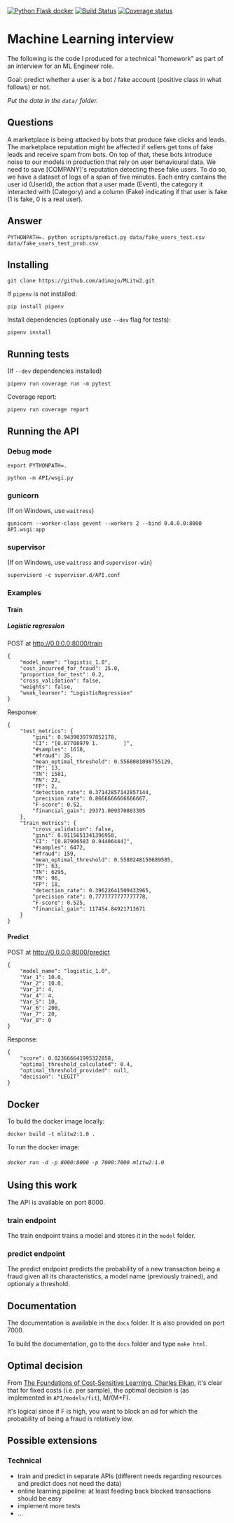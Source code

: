 [![Python Flask docker](https://github.com/adimajo/MLitw2/actions/workflows/python-flask.yml/badge.svg)](https://github.com/adimajo/MLitw2/actions/workflows/python-flask.yml)
[![Build Status](https://app.travis-ci.com/adimajo/MLitw2.svg?token=opB6ydhp1rfhZkQiU4AY&branch=master)](https://app.travis-ci.com/adimajo/MLitw2)
[![Coverage status](https://codecov.io/gh/adimajo/MLitw2/branch/master/graph/badge.svg)](https://codecov.io/github/adimajo/MLitw2?branch=master)

# Machine Learning interview

The following is the code I produced for a technical "homework" as part of an interview
for an ML Engineer role.

Goal: predict whether a user is a bot / fake account (positive class in what follows) or not.

*Put the data in the `data/` folder.*

## Questions

A marketplace is being attacked by bots that produce fake clicks and leads.
The marketplace reputation might be affected if sellers get tons of fake leads and receive spam from bots.
On top of that, these bots introduce noise to our models in production that rely on user behavioural data.
We need to save [COMPANY]'s reputation detecting these fake users. To do so, we have a dataset of logs of a span
of five minutes. Each entry contains the user id (UserId), the action that a user made (Event), the category it
interacted with (Category) and a column (Fake) indicating if that user is fake (1 is fake, 0 is a real user).

## Answer

`PYTHONPATH=. python scripts/predict.py data/fake_users_test.csv data/fake_users_test_prob.csv`

## Installing

`git clone https://github.com/adimajo/MLitw2.git`

If `pipenv` is not installed:

`pip install pipenv`

Install dependencies (optionally use `--dev` flag for tests):

`pipenv install`

## Running tests

(If `--dev` dependencies installed)

`pipenv run coverage run -m pytest`

Coverage report:

`pipenv run coverage report`

## Running the API

### Debug mode

`export PYTHONPATH=.`

`python -m API/wsgi.py`

### gunicorn

(If on Windows, use `waitress`)

`gunicorn --worker-class gevent --workers 2 --bind 0.0.0.0:8000 API.wsgi:app`

### supervisor

(If on Windows, use `waitress` and `supervisor-win`)

`supervisord -c supervisor.d/API.conf`

### Examples

#### Train

##### Logistic regression

POST at http://0.0.0.0:8000/train

```
{
    "model_name": "logistic_1.0",
    "cost_incurred_for_fraud": 15.0,
    "proportion_for_test": 0.2,
    "cross_validation": false,
    "weights": false,
    "weak_learner": "LogisticRegression"
}
```

Response:
```
{
    "test_metrics": {
        "gini": 0.9439039797852178,
        "CI": "[0.87708979 1.        ]",
        "#samples": 1618,
        "#fraud": 35,
        "mean_optimal_threshold": 0.5568081098755129,
        "TP": 13,
        "TN": 1581,
        "FN": 22,
        "FP": 2,
        "detection_rate": 0.37142857142857144,
        "precision rate": 0.8666666666666667,
        "F-score": 0.52,
        "financial_gain": 29371.009370883305
    },
    "train_metrics": {
        "cross_validation": false,
        "gini": 0.9115651341396958,
        "CI": "[0.87906583 0.94406444]",
        "#samples": 6472,
        "#fraud": 159,
        "mean_optimal_threshold": 0.5580248150689585,
        "TP": 63,
        "TN": 6295,
        "FN": 96,
        "FP": 18,
        "detection_rate": 0.39622641509433965,
        "precision rate": 0.7777777777777778,
        "F-score": 0.525,
        "financial_gain": 117454.84921713671
    }
}
```

#### Predict

POST at http://0.0.0.0:8000/predict

```
{
    "model_name": "logistic_1.0",
    "Var_1": 10.0,
    "Var_2": 10.0,
    "Var_3": 4,
    "Var_4": 4,
    "Var_5": 10,
    "Var_6": 200,
    "Var_7": 20,
    "Var_8": 0
}
```

Response:
```
{
    "score": 0.023666641995322858,
    "optimal_threshold_calculated": 0.4,
    "optimal_threshold_provided": null,
    "decision": "LEGIT"
}
```

## Docker

To build the docker image locally:

`docker build -t mlitw2:1.0 .`

To run the docker image:

###### `docker run -d -p 8000:8000 -p 7000:7000 mlitw2:1.0`

## Using this work

The API is available on port 8000.

### train endpoint

The train endpoint trains a model and stores it in the `model` folder.

### predict endpoint

The predict endpoint predicts the probability of a new transaction being a fraud
given all its characteristics, a model name (previously trained), and optionaly a threshold.

## Documentation

The documentation is available in the `docs` folder. It is also provided on port 7000.

To build the documentation, go to the `docs` folder and type `make html`.

## Optimal decision

From [The Foundations of Cost-Sensitive Learning, Charles Elkan](http://web.cs.iastate.edu/~honavar/elkan.pdf), 
it's clear that for fixed costs (i.e. per sample), the optimal decision is (as implemented in `API/models/fit`), M/(M+F).

It's logical since if F is high, you want to block an ad for which the probability of being a fraud is relatively low.

## Possible extensions

### Technical

* train and predict in separate APIs (different needs regarding resources and predict does not need the data)
* online learning pipeline: at least feeding back blocked transactions should be easy
* implement more tests
* ...
